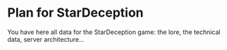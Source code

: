 # Plan for StarDeception

You have here all data for the StarDeception game: the lore, the technical data, server architecture...
